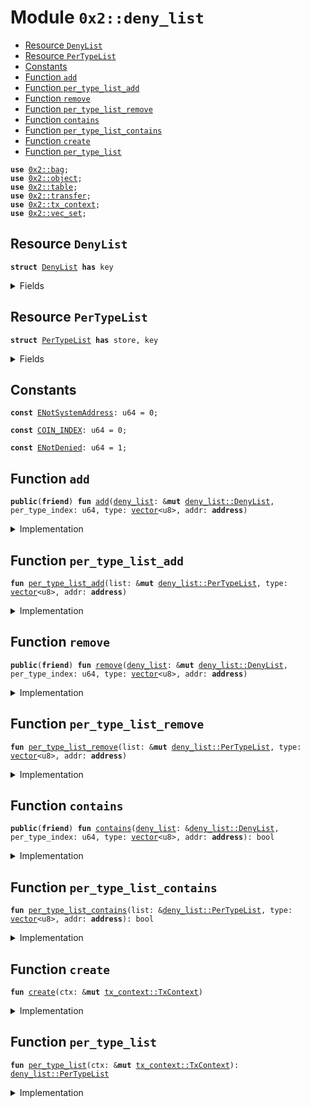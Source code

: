 
<a name="0x2_deny_list"></a>

# Module `0x2::deny_list`



-  [Resource `DenyList`](#0x2_deny_list_DenyList)
-  [Resource `PerTypeList`](#0x2_deny_list_PerTypeList)
-  [Constants](#@Constants_0)
-  [Function `add`](#0x2_deny_list_add)
-  [Function `per_type_list_add`](#0x2_deny_list_per_type_list_add)
-  [Function `remove`](#0x2_deny_list_remove)
-  [Function `per_type_list_remove`](#0x2_deny_list_per_type_list_remove)
-  [Function `contains`](#0x2_deny_list_contains)
-  [Function `per_type_list_contains`](#0x2_deny_list_per_type_list_contains)
-  [Function `create`](#0x2_deny_list_create)
-  [Function `per_type_list`](#0x2_deny_list_per_type_list)


<pre><code><b>use</b> <a href="../../dependencies/mgo-framework/bag.md#0x2_bag">0x2::bag</a>;
<b>use</b> <a href="../../dependencies/mgo-framework/object.md#0x2_object">0x2::object</a>;
<b>use</b> <a href="../../dependencies/mgo-framework/table.md#0x2_table">0x2::table</a>;
<b>use</b> <a href="../../dependencies/mgo-framework/transfer.md#0x2_transfer">0x2::transfer</a>;
<b>use</b> <a href="../../dependencies/mgo-framework/tx_context.md#0x2_tx_context">0x2::tx_context</a>;
<b>use</b> <a href="../../dependencies/mgo-framework/vec_set.md#0x2_vec_set">0x2::vec_set</a>;
</code></pre>



<a name="0x2_deny_list_DenyList"></a>

## Resource `DenyList`



<pre><code><b>struct</b> <a href="../../dependencies/mgo-framework/deny_list.md#0x2_deny_list_DenyList">DenyList</a> <b>has</b> key
</code></pre>



<details>
<summary>Fields</summary>


<dl>
<dt>
<code>id: <a href="../../dependencies/mgo-framework/object.md#0x2_object_UID">object::UID</a></code>
</dt>
<dd>

</dd>
<dt>
<code>lists: <a href="../../dependencies/mgo-framework/bag.md#0x2_bag_Bag">bag::Bag</a></code>
</dt>
<dd>

</dd>
</dl>


</details>

<a name="0x2_deny_list_PerTypeList"></a>

## Resource `PerTypeList`



<pre><code><b>struct</b> <a href="../../dependencies/mgo-framework/deny_list.md#0x2_deny_list_PerTypeList">PerTypeList</a> <b>has</b> store, key
</code></pre>



<details>
<summary>Fields</summary>


<dl>
<dt>
<code>id: <a href="../../dependencies/mgo-framework/object.md#0x2_object_UID">object::UID</a></code>
</dt>
<dd>

</dd>
<dt>
<code>denied_count: <a href="../../dependencies/mgo-framework/table.md#0x2_table_Table">table::Table</a>&lt;<b>address</b>, u64&gt;</code>
</dt>
<dd>

</dd>
<dt>
<code>denied_addresses: <a href="../../dependencies/mgo-framework/table.md#0x2_table_Table">table::Table</a>&lt;<a href="../../dependencies/move-stdlib/vector.md#0x1_vector">vector</a>&lt;u8&gt;, <a href="../../dependencies/mgo-framework/vec_set.md#0x2_vec_set_VecSet">vec_set::VecSet</a>&lt;<b>address</b>&gt;&gt;</code>
</dt>
<dd>

</dd>
</dl>


</details>

<a name="@Constants_0"></a>

## Constants


<a name="0x2_deny_list_ENotSystemAddress"></a>



<pre><code><b>const</b> <a href="../../dependencies/mgo-framework/deny_list.md#0x2_deny_list_ENotSystemAddress">ENotSystemAddress</a>: u64 = 0;
</code></pre>



<a name="0x2_deny_list_COIN_INDEX"></a>



<pre><code><b>const</b> <a href="../../dependencies/mgo-framework/deny_list.md#0x2_deny_list_COIN_INDEX">COIN_INDEX</a>: u64 = 0;
</code></pre>



<a name="0x2_deny_list_ENotDenied"></a>



<pre><code><b>const</b> <a href="../../dependencies/mgo-framework/deny_list.md#0x2_deny_list_ENotDenied">ENotDenied</a>: u64 = 1;
</code></pre>



<a name="0x2_deny_list_add"></a>

## Function `add`



<pre><code><b>public</b>(<b>friend</b>) <b>fun</b> <a href="../../dependencies/mgo-framework/deny_list.md#0x2_deny_list_add">add</a>(<a href="../../dependencies/mgo-framework/deny_list.md#0x2_deny_list">deny_list</a>: &<b>mut</b> <a href="../../dependencies/mgo-framework/deny_list.md#0x2_deny_list_DenyList">deny_list::DenyList</a>, per_type_index: u64, type: <a href="../../dependencies/move-stdlib/vector.md#0x1_vector">vector</a>&lt;u8&gt;, addr: <b>address</b>)
</code></pre>



<details>
<summary>Implementation</summary>


<pre><code><b>public</b>(<b>friend</b>) <b>fun</b> <a href="../../dependencies/mgo-framework/deny_list.md#0x2_deny_list_add">add</a>(
    <a href="../../dependencies/mgo-framework/deny_list.md#0x2_deny_list">deny_list</a>: &<b>mut</b> <a href="../../dependencies/mgo-framework/deny_list.md#0x2_deny_list_DenyList">DenyList</a>,
    per_type_index: u64,
    type: <a href="../../dependencies/move-stdlib/vector.md#0x1_vector">vector</a>&lt;u8&gt;,
    addr: <b>address</b>,
) {
    <a href="../../dependencies/mgo-framework/deny_list.md#0x2_deny_list_per_type_list_add">per_type_list_add</a>(<a href="../../dependencies/mgo-framework/bag.md#0x2_bag_borrow_mut">bag::borrow_mut</a>(&<b>mut</b> <a href="../../dependencies/mgo-framework/deny_list.md#0x2_deny_list">deny_list</a>.lists, per_type_index), type, addr)
}
</code></pre>



</details>

<a name="0x2_deny_list_per_type_list_add"></a>

## Function `per_type_list_add`



<pre><code><b>fun</b> <a href="../../dependencies/mgo-framework/deny_list.md#0x2_deny_list_per_type_list_add">per_type_list_add</a>(list: &<b>mut</b> <a href="../../dependencies/mgo-framework/deny_list.md#0x2_deny_list_PerTypeList">deny_list::PerTypeList</a>, type: <a href="../../dependencies/move-stdlib/vector.md#0x1_vector">vector</a>&lt;u8&gt;, addr: <b>address</b>)
</code></pre>



<details>
<summary>Implementation</summary>


<pre><code><b>fun</b> <a href="../../dependencies/mgo-framework/deny_list.md#0x2_deny_list_per_type_list_add">per_type_list_add</a>(
    list: &<b>mut</b> <a href="../../dependencies/mgo-framework/deny_list.md#0x2_deny_list_PerTypeList">PerTypeList</a>,
    type: <a href="../../dependencies/move-stdlib/vector.md#0x1_vector">vector</a>&lt;u8&gt;,
    addr: <b>address</b>,
) {
    <b>if</b> (!<a href="../../dependencies/mgo-framework/table.md#0x2_table_contains">table::contains</a>(&list.denied_addresses, type)) {
        <a href="../../dependencies/mgo-framework/table.md#0x2_table_add">table::add</a>(&<b>mut</b> list.denied_addresses, type, <a href="../../dependencies/mgo-framework/vec_set.md#0x2_vec_set_empty">vec_set::empty</a>());
    };
    <b>let</b> denied_addresses = <a href="../../dependencies/mgo-framework/table.md#0x2_table_borrow_mut">table::borrow_mut</a>(&<b>mut</b> list.denied_addresses, type);
    <b>let</b> already_denied = <a href="../../dependencies/mgo-framework/vec_set.md#0x2_vec_set_contains">vec_set::contains</a>(denied_addresses, &addr);
    <b>if</b> (already_denied) <b>return</b>;

    <a href="../../dependencies/mgo-framework/vec_set.md#0x2_vec_set_insert">vec_set::insert</a>(denied_addresses, addr);
    <b>if</b> (!<a href="../../dependencies/mgo-framework/table.md#0x2_table_contains">table::contains</a>(&list.denied_count, addr)) {
        <a href="../../dependencies/mgo-framework/table.md#0x2_table_add">table::add</a>(&<b>mut</b> list.denied_count, addr, 0);
    };
    <b>let</b> denied_count = <a href="../../dependencies/mgo-framework/table.md#0x2_table_borrow_mut">table::borrow_mut</a>(&<b>mut</b> list.denied_count, addr);
    *denied_count = *denied_count + 1;
}
</code></pre>



</details>

<a name="0x2_deny_list_remove"></a>

## Function `remove`



<pre><code><b>public</b>(<b>friend</b>) <b>fun</b> <a href="../../dependencies/mgo-framework/deny_list.md#0x2_deny_list_remove">remove</a>(<a href="../../dependencies/mgo-framework/deny_list.md#0x2_deny_list">deny_list</a>: &<b>mut</b> <a href="../../dependencies/mgo-framework/deny_list.md#0x2_deny_list_DenyList">deny_list::DenyList</a>, per_type_index: u64, type: <a href="../../dependencies/move-stdlib/vector.md#0x1_vector">vector</a>&lt;u8&gt;, addr: <b>address</b>)
</code></pre>



<details>
<summary>Implementation</summary>


<pre><code><b>public</b>(<b>friend</b>) <b>fun</b> <a href="../../dependencies/mgo-framework/deny_list.md#0x2_deny_list_remove">remove</a>(
    <a href="../../dependencies/mgo-framework/deny_list.md#0x2_deny_list">deny_list</a>: &<b>mut</b> <a href="../../dependencies/mgo-framework/deny_list.md#0x2_deny_list_DenyList">DenyList</a>,
    per_type_index: u64,
    type: <a href="../../dependencies/move-stdlib/vector.md#0x1_vector">vector</a>&lt;u8&gt;,
    addr: <b>address</b>,
) {
    <a href="../../dependencies/mgo-framework/deny_list.md#0x2_deny_list_per_type_list_remove">per_type_list_remove</a>(<a href="../../dependencies/mgo-framework/bag.md#0x2_bag_borrow_mut">bag::borrow_mut</a>(&<b>mut</b> <a href="../../dependencies/mgo-framework/deny_list.md#0x2_deny_list">deny_list</a>.lists, per_type_index), type, addr)
}
</code></pre>



</details>

<a name="0x2_deny_list_per_type_list_remove"></a>

## Function `per_type_list_remove`



<pre><code><b>fun</b> <a href="../../dependencies/mgo-framework/deny_list.md#0x2_deny_list_per_type_list_remove">per_type_list_remove</a>(list: &<b>mut</b> <a href="../../dependencies/mgo-framework/deny_list.md#0x2_deny_list_PerTypeList">deny_list::PerTypeList</a>, type: <a href="../../dependencies/move-stdlib/vector.md#0x1_vector">vector</a>&lt;u8&gt;, addr: <b>address</b>)
</code></pre>



<details>
<summary>Implementation</summary>


<pre><code><b>fun</b> <a href="../../dependencies/mgo-framework/deny_list.md#0x2_deny_list_per_type_list_remove">per_type_list_remove</a>(
    list: &<b>mut</b> <a href="../../dependencies/mgo-framework/deny_list.md#0x2_deny_list_PerTypeList">PerTypeList</a>,
    type: <a href="../../dependencies/move-stdlib/vector.md#0x1_vector">vector</a>&lt;u8&gt;,
    addr: <b>address</b>,
) {
    <b>let</b> denied_addresses = <a href="../../dependencies/mgo-framework/table.md#0x2_table_borrow_mut">table::borrow_mut</a>(&<b>mut</b> list.denied_addresses, type);
    <b>assert</b>!(<a href="../../dependencies/mgo-framework/vec_set.md#0x2_vec_set_contains">vec_set::contains</a>(denied_addresses, &addr), <a href="../../dependencies/mgo-framework/deny_list.md#0x2_deny_list_ENotDenied">ENotDenied</a>);
    <a href="../../dependencies/mgo-framework/vec_set.md#0x2_vec_set_remove">vec_set::remove</a>(denied_addresses, &addr);
    <b>let</b> denied_count = <a href="../../dependencies/mgo-framework/table.md#0x2_table_borrow_mut">table::borrow_mut</a>(&<b>mut</b> list.denied_count, addr);
    *denied_count = *denied_count - 1;
    <b>if</b> (*denied_count == 0) {
        <a href="../../dependencies/mgo-framework/table.md#0x2_table_remove">table::remove</a>(&<b>mut</b> list.denied_count, addr);
    }
}
</code></pre>



</details>

<a name="0x2_deny_list_contains"></a>

## Function `contains`



<pre><code><b>public</b>(<b>friend</b>) <b>fun</b> <a href="../../dependencies/mgo-framework/deny_list.md#0x2_deny_list_contains">contains</a>(<a href="../../dependencies/mgo-framework/deny_list.md#0x2_deny_list">deny_list</a>: &<a href="../../dependencies/mgo-framework/deny_list.md#0x2_deny_list_DenyList">deny_list::DenyList</a>, per_type_index: u64, type: <a href="../../dependencies/move-stdlib/vector.md#0x1_vector">vector</a>&lt;u8&gt;, addr: <b>address</b>): bool
</code></pre>



<details>
<summary>Implementation</summary>


<pre><code><b>public</b>(<b>friend</b>) <b>fun</b> <a href="../../dependencies/mgo-framework/deny_list.md#0x2_deny_list_contains">contains</a>(
    <a href="../../dependencies/mgo-framework/deny_list.md#0x2_deny_list">deny_list</a>: &<a href="../../dependencies/mgo-framework/deny_list.md#0x2_deny_list_DenyList">DenyList</a>,
    per_type_index: u64,
    type: <a href="../../dependencies/move-stdlib/vector.md#0x1_vector">vector</a>&lt;u8&gt;,
    addr: <b>address</b>,
): bool {
    <a href="../../dependencies/mgo-framework/deny_list.md#0x2_deny_list_per_type_list_contains">per_type_list_contains</a>(<a href="../../dependencies/mgo-framework/bag.md#0x2_bag_borrow">bag::borrow</a>(&<a href="../../dependencies/mgo-framework/deny_list.md#0x2_deny_list">deny_list</a>.lists, per_type_index), type, addr)
}
</code></pre>



</details>

<a name="0x2_deny_list_per_type_list_contains"></a>

## Function `per_type_list_contains`



<pre><code><b>fun</b> <a href="../../dependencies/mgo-framework/deny_list.md#0x2_deny_list_per_type_list_contains">per_type_list_contains</a>(list: &<a href="../../dependencies/mgo-framework/deny_list.md#0x2_deny_list_PerTypeList">deny_list::PerTypeList</a>, type: <a href="../../dependencies/move-stdlib/vector.md#0x1_vector">vector</a>&lt;u8&gt;, addr: <b>address</b>): bool
</code></pre>



<details>
<summary>Implementation</summary>


<pre><code><b>fun</b> <a href="../../dependencies/mgo-framework/deny_list.md#0x2_deny_list_per_type_list_contains">per_type_list_contains</a>(
    list: &<a href="../../dependencies/mgo-framework/deny_list.md#0x2_deny_list_PerTypeList">PerTypeList</a>,
    type: <a href="../../dependencies/move-stdlib/vector.md#0x1_vector">vector</a>&lt;u8&gt;,
    addr: <b>address</b>,
): bool {
    <b>if</b> (!<a href="../../dependencies/mgo-framework/table.md#0x2_table_contains">table::contains</a>(&list.denied_count, addr)) <b>return</b> <b>false</b>;

    <b>let</b> denied_count = <a href="../../dependencies/mgo-framework/table.md#0x2_table_borrow">table::borrow</a>(&list.denied_count, addr);
    <b>if</b> (*denied_count == 0) <b>return</b> <b>false</b>;

    <b>if</b> (!<a href="../../dependencies/mgo-framework/table.md#0x2_table_contains">table::contains</a>(&list.denied_addresses, type)) <b>return</b> <b>false</b>;

    <b>let</b> denied_addresses = <a href="../../dependencies/mgo-framework/table.md#0x2_table_borrow">table::borrow</a>(&list.denied_addresses, type);
    <a href="../../dependencies/mgo-framework/vec_set.md#0x2_vec_set_contains">vec_set::contains</a>(denied_addresses, &addr)
}
</code></pre>



</details>

<a name="0x2_deny_list_create"></a>

## Function `create`



<pre><code><b>fun</b> <a href="../../dependencies/mgo-framework/deny_list.md#0x2_deny_list_create">create</a>(ctx: &<b>mut</b> <a href="../../dependencies/mgo-framework/tx_context.md#0x2_tx_context_TxContext">tx_context::TxContext</a>)
</code></pre>



<details>
<summary>Implementation</summary>


<pre><code><b>fun</b> <a href="../../dependencies/mgo-framework/deny_list.md#0x2_deny_list_create">create</a>(ctx: &<b>mut</b> TxContext) {
    <b>assert</b>!(<a href="../../dependencies/mgo-framework/tx_context.md#0x2_tx_context_sender">tx_context::sender</a>(ctx) == @0x0, <a href="../../dependencies/mgo-framework/deny_list.md#0x2_deny_list_ENotSystemAddress">ENotSystemAddress</a>);

    <b>let</b> lists = <a href="../../dependencies/mgo-framework/bag.md#0x2_bag_new">bag::new</a>(ctx);
    <a href="../../dependencies/mgo-framework/bag.md#0x2_bag_add">bag::add</a>(&<b>mut</b> lists, <a href="../../dependencies/mgo-framework/deny_list.md#0x2_deny_list_COIN_INDEX">COIN_INDEX</a>, <a href="../../dependencies/mgo-framework/deny_list.md#0x2_deny_list_per_type_list">per_type_list</a>(ctx));
    <b>let</b> deny_list_object = <a href="../../dependencies/mgo-framework/deny_list.md#0x2_deny_list_DenyList">DenyList</a> {
        id: <a href="../../dependencies/mgo-framework/object.md#0x2_object_mgo_deny_list_object_id">object::mgo_deny_list_object_id</a>(),
        lists,
    };
    <a href="../../dependencies/mgo-framework/transfer.md#0x2_transfer_share_object">transfer::share_object</a>(deny_list_object);
}
</code></pre>



</details>

<a name="0x2_deny_list_per_type_list"></a>

## Function `per_type_list`



<pre><code><b>fun</b> <a href="../../dependencies/mgo-framework/deny_list.md#0x2_deny_list_per_type_list">per_type_list</a>(ctx: &<b>mut</b> <a href="../../dependencies/mgo-framework/tx_context.md#0x2_tx_context_TxContext">tx_context::TxContext</a>): <a href="../../dependencies/mgo-framework/deny_list.md#0x2_deny_list_PerTypeList">deny_list::PerTypeList</a>
</code></pre>



<details>
<summary>Implementation</summary>


<pre><code><b>fun</b> <a href="../../dependencies/mgo-framework/deny_list.md#0x2_deny_list_per_type_list">per_type_list</a>(ctx: &<b>mut</b> TxContext): <a href="../../dependencies/mgo-framework/deny_list.md#0x2_deny_list_PerTypeList">PerTypeList</a> {
    <a href="../../dependencies/mgo-framework/deny_list.md#0x2_deny_list_PerTypeList">PerTypeList</a> {
        id: <a href="../../dependencies/mgo-framework/object.md#0x2_object_new">object::new</a>(ctx),
        denied_count: <a href="../../dependencies/mgo-framework/table.md#0x2_table_new">table::new</a>(ctx),
        denied_addresses: <a href="../../dependencies/mgo-framework/table.md#0x2_table_new">table::new</a>(ctx),
    }
}
</code></pre>



</details>
